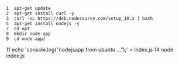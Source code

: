     1  apt-get update
    2  apt-get install curl -y
    3  curl -sL https://deb.nodesource.com/setup_10.x | bash
    4  apt-get install nodejs -y
    7  cd opt
    8  mkdir node-app
    9  cd node-app/
   11  echo 'console.log("nodejsapp from ubuntu ...");' > index.js
   14  node index.js 